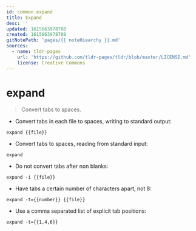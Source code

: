 ```yaml
---
id: common.expand
title: Expand
desc: ''
updated: 1615663978708
created: 1615663978708
gitNotePath: 'pages/{{ noteHiearchy }}.md'
sources:
  - name: tldr-pages
    url: 'https://github.com/tldr-pages/tldr/blob/master/LICENSE.md'
    license: Creative Commons
---
```

# expand

> Convert tabs to spaces.

- Convert tabs in each file to spaces, writing to standard output:

`expand {{file}}`

- Convert tabs to spaces, reading from standard input:

`expand`

- Do not convert tabs after non blanks:

`expand -i {{file}}`

- Have tabs a certain number of characters apart, not 8:

`expand -t={{number}} {{file}}`

- Use a comma separated list of explicit tab positions:

`expand -t={{1,4,6}}`

